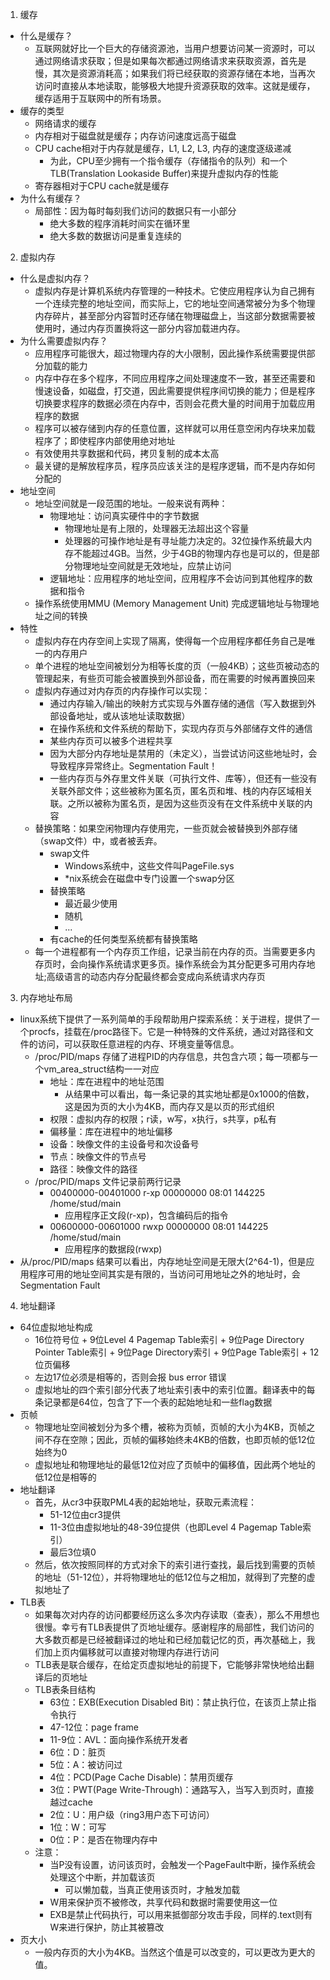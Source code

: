 1. 缓存
- 什么是缓存？
	- 互联网就好比一个巨大的存储资源池，当用户想要访问某一资源时，可以通过网络请求获取；但是如果每次都通过网络请求来获取资源，首先是慢，其次是资源消耗高；如果我们将已经获取的资源存储在本地，当再次访问时直接从本地读取，能够极大地提升资源获取的效率。这就是缓存，缓存适用于互联网中的所有场景。
- 缓存的类型
	- 网络请求的缓存
	- 内存相对于磁盘就是缓存；内存访问速度远高于磁盘
	- CPU cache相对于内存就是缓存，L1, L2, L3, 内存的速度逐级递减
		- 为此，CPU至少拥有一个指令缓存（存储指令的队列）和一个TLB(Translation Lookaside Buffer)来提升虚拟内存的性能
	- 寄存器相对于CPU cache就是缓存
- 为什么有缓存？
	- 局部性：因为每时每刻我们访问的数据只有一小部分
		- 绝大多数的程序消耗时间实在循环里
		- 绝大多数的数据访问是重复连续的

2. 虚拟内存
- 什么是虚拟内存？
	- 虚拟内存是计算机系统内存管理的一种技术。它使应用程序认为自己拥有一个连续完整的地址空间，而实际上，它的地址空间通常被分为多个物理内存碎片，甚至部分内容暂时还存储在物理磁盘上，当这部分数据需要被使用时，通过内存页置换将这一部分内容加载进内存。
- 为什么需要虚拟内存？
	- 应用程序可能很大，超过物理内存的大小限制，因此操作系统需要提供部分加载的能力
	- 内存中存在多个程序，不同应用程序之间处理速度不一致，甚至还需要和慢速设备，如磁盘，打交道，因此需要提供程序间切换的能力；但是程序切换要求程序的数据必须在内存中，否则会花费大量的时间用于加载应用程序的数据
	- 程序可以被存储到内存的任意位置，这样就可以用任意空闲内存块来加载程序了；即使程序内部使用绝对地址
	- 有效使用共享数据和代码，拷贝复制的成本太高
	- 最关键的是解放程序员，程序员应该关注的是程序逻辑，而不是内存如何分配的
- 地址空间
	- 地址空间就是一段范围的地址。一般来说有两种：
		- 物理地址：访问真实硬件中的字节数据
			- 物理地址是有上限的，处理器无法超出这个容量
			- 处理器的可操作地址是有寻址能力决定的。32位操作系统最大内存不能超过4GB。当然，少于4GB的物理内存也是可以的，但是部分物理地址空间就是无效地址，应禁止访问
		- 逻辑地址：应用程序的地址空间，应用程序不会访问到其他程序的数据和指令
	- 操作系统使用MMU (Memory Management Unit) 完成逻辑地址与物理地址之间的转换
- 特性
	- 虚拟内存在内存空间上实现了隔离，使得每一个应用程序都任务自己是唯一的内存用户
	- 单个进程的地址空间被划分为相等长度的页（一般4KB）；这些页被动态的管理起来，有些页可能会被置换到外部设备，而在需要的时候再置换回来
	- 虚拟内存通过对内存页的内存操作可以实现：
		- 通过内存输入/输出的映射方式实现与外置存储的通信（写入数据到外部设备地址，或从该地址读取数据）
		- 在操作系统和文件系统的帮助下，实现内存页与外部储存文件的通信
		- 某些内存页可以被多个进程共享
		- 因为大部分内存地址是禁用的（未定义），当尝试访问这些地址时，会导致程序异常终止。Segmentation Fault！
		- 一些内存页与外存里文件关联（可执行文件、库等），但还有一些没有关联外部文件；这些被称为匿名页，匿名页和堆、栈的内存区域相关联。之所以被称为匿名页，是因为这些页没有在文件系统中关联的内容
	- 替换策略：如果空闲物理内存使用完，一些页就会被替换到外部存储（swap文件）中，或者被丢弃。
		- swap文件
			- Windows系统中，这些文件叫PageFile.sys
			- *nix系统会在磁盘中专门设置一个swap分区
		- 替换策略
			- 最近最少使用
			- 随机
			- ...
		- 有cache的任何类型系统都有替换策略
	- 每一个进程都有一个内存页工作组，记录当前在内存的页。当需要更多内存页时，会向操作系统请求更多页。操作系统会为其分配更多可用内存地址;高级语言的动态内存分配最终都会变成向系统请求内存页

3. 内存地址布局
- linux系统下提供了一系列简单的手段帮助用户探索系统：关于进程，提供了一个procfs，挂载在/proc路径下。它是一种特殊的文件系统，通过对路径和文件的访问，可以获取任意进程的内存、环境变量等信息。
	- /proc/PID/maps 存储了进程PID的内存信息，共包含六项；每一项都与一个vm_area_struct结构一一对应
		- 地址：库在进程中的地址范围
			- 从结果中可以看出，每一条记录的其实地址都是0x1000的倍数，这是因为页的大小为4KB，而内存又是以页的形式组织
		- 权限：虚拟内存的权限；r读，w写，x执行，s共享，p私有
		- 偏移量：库在进程中的地址偏移
		- 设备：映像文件的主设备号和次设备号
		- 节点：映像文件的节点号
		- 路径：映像文件的路径
	- /proc/PID/maps 文件记录前两行记录
		- 00400000-00401000 r-xp 00000000 08:01 144225 /home/stud/main
			- 应用程序正文段(r-xp)，包含编码后的指令
		- 00600000-00601000 rwxp 00000000 08:01 144225 /home/stud/main
			- 应用程序的数据段(rwxp)
- 从/proc/PID/maps 结果可以看出，内存地址空间是无限大(2^64-1)，但是应用程序可用的地址空间其实是有限的，当访问可用地址之外的地址时，会Segmentation Fault

4. 地址翻译
- 64位虚拟地址构成
	- 16位符号位 + 9位Level 4 Pagemap Table索引 + 9位Page Directory Pointer Table索引 + 9位Page Directory索引 + 9位Page Table索引 + 12位页偏移
	- 左边17位必须是相等的，否则会报 bus error 错误
	- 虚拟地址的四个索引部分代表了地址索引表中的索引位置。翻译表中的每条记录都是64位，包含了下一个表的起始地址和一些flag数据
- 页帧
	- 物理地址空间被划分为多个槽，被称为页帧，页帧的大小为4KB，页帧之间不存在空隙；因此，页帧的偏移始终未4KB的倍数，也即页帧的低12位始终为0
	- 虚拟地址和物理地址的最低12位对应了页帧中的偏移值，因此两个地址的低12位是相等的
- 地址翻译
	- 首先，从cr3中获取PML4表的起始地址，获取元素流程：
		- 51-12位由cr3提供
		- 11-3位由虚拟地址的48-39位提供（也即Level 4 Pagemap Table索引）
		- 最后3位填0
	- 然后，依次按照同样的方式对余下的索引进行查找，最后找到需要的页帧的地址（51-12位），并将物理地址的低12位与之相加，就得到了完整的虚拟地址了
- TLB表
	- 如果每次对内存的访问都要经历这么多次内存读取（查表），那么不用想也很慢。幸亏有TLB表提供了页地址缓存。感谢程序的局部性，我们访问的大多数页都是已经被翻译过的地址和已经加载记忆的页，再次基础上，我们加上页内偏移就可以直接对物理内存进行访问
	- TLB表是联合缓存，在给定页虚拟地址的前提下，它能够非常快地给出翻译后的页地址
	- TLB表条目结构
		- 63位：EXB(Execution Disabled Bit)：禁止执行位，在该页上禁止指令执行
		- 47-12位：page frame
		- 11-9位：AVL：面向操作系统开发者
		- 6位：D：脏页
		- 5位：A：被访问过
		- 4位：PCD(Page Cache Disable)：禁用页缓存
		- 3位：PWT(Page Write-Through)：通路写入，当写入到页时，直接越过cache
		- 2位：U：用户级（ring3用户态下可访问）
		- 1位：W：可写
		- 0位：P：是否在物理内存中
	- 注意：
		- 当P没有设置，访问该页时，会触发一个PageFault中断，操作系统会处理这个中断，并加载该页
			- 可以懒加载，当真正使用该页时，才触发加载
		- W用来保护页不被修改，共享代码和数据时需要使用这一位
		- EXB是禁止代码执行，可以用来抵御部分攻击手段，同样的.text则有W来进行保护，防止其被篡改
- 页大小
	- 一般内存页的大小为4KB。当然这个值是可以改变的，可以更改为更大的值。

